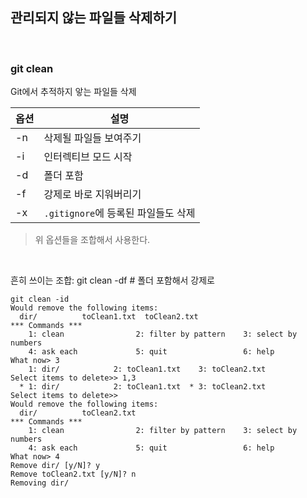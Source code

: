 ## 관리되지 않는 파일들 삭제하기

<br />

### git clean

Git에서 추적하지 앟는 파일들 삭제

| 옵션 | 설명                                |
| ---- | ----------------------------------- |
| -n   | 삭제될 파일들 보여주기              |
| -i   | 인터렉티브 모드 시작                |
| -d   | 폴더 포함                           |
| -f   | 강제로 바로 지워버리기              |
| -x   | `.gitignore`에 등록된 파일들도 삭제 |

> 위 옵션들을 조합해서 사용한다.<br />

<br />

흔히 쓰이는 조합: git clean -df # 폴더 포함해서 강제로<br />

```
git clean -id
Would remove the following items:
  dir/          toClean1.txt  toClean2.txt
*** Commands ***
    1: clean                2: filter by pattern    3: select by numbers
    4: ask each             5: quit                 6: help
What now> 3
    1: dir/            2: toClean1.txt    3: toClean2.txt
Select items to delete>> 1,3
  * 1: dir/            2: toClean1.txt  * 3: toClean2.txt
Select items to delete>>
Would remove the following items:
  dir/          toClean2.txt
*** Commands ***
    1: clean                2: filter by pattern    3: select by numbers
    4: ask each             5: quit                 6: help
What now> 4
Remove dir/ [y/N]? y
Remove toClean2.txt [y/N]? n
Removing dir/
```
